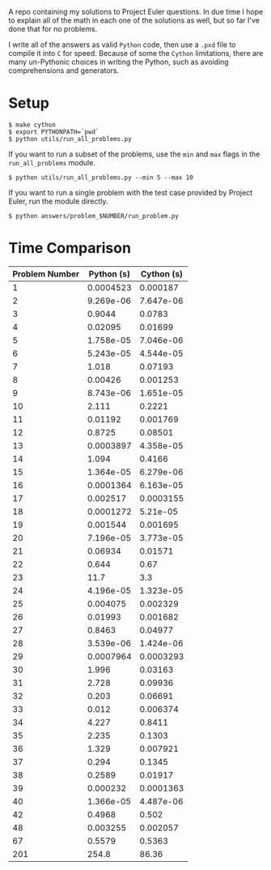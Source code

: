 A repo containing my solutions to Project Euler questions. In due time I hope
to explain all of the math in each one of the solutions as well, but so far
I've done that for no problems.

I write all of the answers as valid `Python` code, then use a `.pxd` file to
compile it into `C` for speed. Because of some the `Cython` limitations, there
are many un-Pythonic choices in writing the Python, such as avoiding
comprehensions and generators.

# Setup

```
$ make cython
$ export PYTHONPATH=`pwd`
$ python utils/run_all_problems.py
```

If you want to run a subset of the problems, use the `min` and `max` flags in
the `run_all_problems` module.

```
$ python utils/run_all_problems.py --min 5 --max 10
```

If you want to run a single problem with the test case provided by Project
Euler, run the module directly.

```
$ python answers/problem_$NUMBER/run_problem.py
```

# Time Comparison

| Problem Number | Python (s) | Cython (s) |
|----------------|------------|------------|
|              1 |  0.0004523 |   0.000187 |
|              2 |  9.269e-06 |  7.647e-06 |
|              3 |     0.9044 |     0.0783 |
|              4 |    0.02095 |    0.01699 |
|              5 |  1.758e-05 |  7.046e-06 |
|              6 |  5.243e-05 |  4.544e-05 |
|              7 |      1.018 |    0.07193 |
|              8 |    0.00426 |   0.001253 |
|              9 |  8.743e-06 |  1.651e-05 |
|             10 |      2.111 |     0.2221 |
|             11 |    0.01192 |   0.001769 |
|             12 |     0.8725 |    0.08501 |
|             13 |  0.0003897 |  4.358e-05 |
|             14 |      1.094 |     0.4166 |
|             15 |  1.364e-05 |  6.279e-06 |
|             16 |  0.0001364 |  6.163e-05 |
|             17 |   0.002517 |  0.0003155 |
|             18 |  0.0001272 |   5.21e-05 |
|             19 |   0.001544 |   0.001695 |
|             20 |  7.196e-05 |  3.773e-05 |
|             21 |    0.06934 |    0.01571 |
|             22 |      0.644 |       0.67 |
|             23 |       11.7 |        3.3 |
|             24 |  4.196e-05 |  1.323e-05 |
|             25 |   0.004075 |   0.002329 |
|             26 |    0.01993 |   0.001682 |
|             27 |     0.8463 |    0.04977 |
|             28 |  3.539e-06 |  1.424e-06 |
|             29 |  0.0007964 |  0.0003293 |
|             30 |      1.996 |    0.03163 |
|             31 |      2.728 |    0.09936 |
|             32 |      0.203 |    0.06691 |
|             33 |      0.012 |   0.006374 |
|             34 |      4.227 |     0.8411 |
|             35 |      2.235 |     0.1303 |
|             36 |      1.329 |   0.007921 |
|             37 |      0.294 |     0.1345 |
|             38 |     0.2589 |    0.01917 |
|             39 |   0.000232 |  0.0001363 |
|             40 |  1.366e-05 |  4.487e-06 |
|             42 |     0.4968 |      0.502 |
|             48 |   0.003255 |   0.002057 |
|             67 |     0.5579 |     0.5363 |
|            201 |      254.8 |      86.36 |
